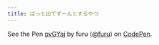 ```yaml
---
title: ばっと出てずーんとするやつ
---
```


<p data-height="523" data-theme-id="0" data-slug-hash="pvGYaj" data-default-tab="result" data-user="furu" class='codepen'>See the Pen <a href='http://codepen.io/furu/pen/pvGYaj/'>pvGYaj</a> by furu (<a href='http://codepen.io/furu'>@furu</a>) on <a href='http://codepen.io'>CodePen</a>.</p>
<script async src="//assets.codepen.io/assets/embed/ei.js"></script>
